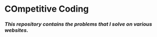 # COmpetitive Coding


### *This repository contains the problems that I solve on various websites.*

